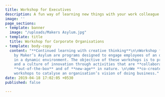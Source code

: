 ```yaml
---
title: Workshop for Executives
description: A fun way of learning new things with your work colleague
image: ''
page_sections:
- template: banner
  image: "/uploads/Makers Asylum.jpg"
- template: title
  title: Workshop for Corporate Organisations
- template: body-copy
  content: "**Continued learning with creative thinking**\n\nWorkshop for Executives
    by Maker’s Asylum are programs designed to engage employees of an organisation
    in a dynamic environment. The objective of these workshops is to promote teamwork
    and a culture of innovation through activities that are **collaborative**, **challenging**,
    **out-of-the-box** and of **new-age** in nature. \n\nWe **co-create** and **organise**
    workshops to catalyse an organisation’s vision of doing business."
date: 2019-04-18 17:02:05 +0530
published: false

---
```

